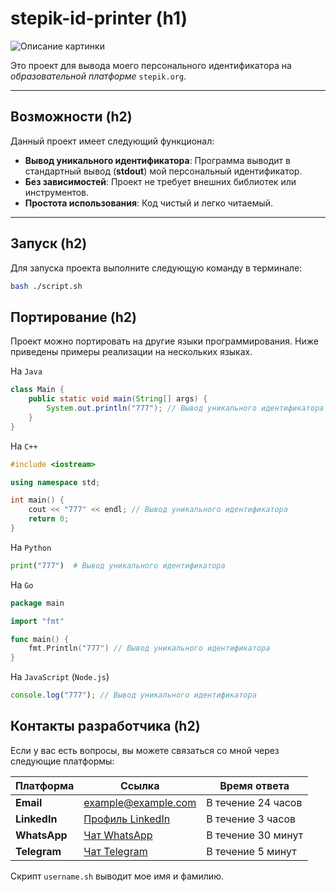 # stepik-id-printer (h1)

![Описание картинки](https://ucarecdn.com/02b8ff49-8f2b-4ce9-be84-7d4bdc6b9b67/)

Это проект для вывода моего персонального идентификатора на _образовательной платформе_ `stepik.org`.

---

## Возможности (h2)

Данный проект имеет следующий функционал:

- **Вывод уникального идентификатора**: Программа выводит в стандартный вывод (**stdout**) мой персональный идентификатор.
- **Без зависимостей**: Проект не требует внешних библиотек или инструментов.
- **Простота использования**: Код чистый и легко читаемый.

---

## Запуск (h2)

Для запуска проекта выполните следующую команду в терминале:

```bash
bash ./script.sh

```

## Портирование (h2)

Проект можно портировать на другие языки программирования. Ниже приведены примеры реализации на нескольких языках.

На `Java`

```java
class Main {
    public static void main(String[] args) {
        System.out.println("777"); // Вывод уникального идентификатора
    }
}
```

На `C++`
```cpp
#include <iostream>

using namespace std;

int main() {
    cout << "777" << endl; // Вывод уникального идентификатора
    return 0;
}
```

На `Python`
```python
print("777")  # Вывод уникального идентификатора
```

На `Go`
```go
package main

import "fmt"

func main() {
    fmt.Println("777") // Вывод уникального идентификатора
}
```

На `JavaScript` (`Node.js`)

```javascript
console.log("777"); // Вывод уникального идентификатора
```

## Контакты разработчика (h2)

Если у вас есть вопросы, вы можете связаться со мной через следующие платформы:

| Платформа   | Ссылка                                            | Время ответа        |
|-------------|---------------------------------------------------|---------------------|
| **Email**   | [example@example.com](mailto:example@example.com) | В течение 24 часов  |
| **LinkedIn**| [Профиль LinkedIn](https://www.linkedin.com)      | В течение 3 часов   |
| **WhatsApp**| [Чат WhatsApp](https://wa.me/123456789)           | В течение 30 минут  |
| **Telegram**| [Чат Telegram](https://t.me/username)             | В течение 5 минут   |

Скрипт `username.sh` выводит мое имя и фамилию.
